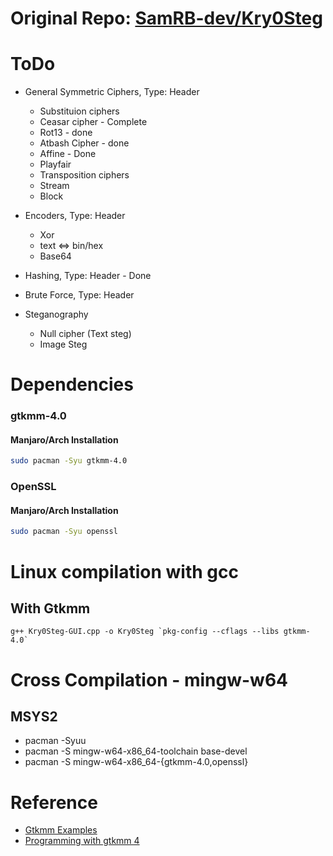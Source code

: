 # Original Repo: [SamRB-dev/Kry0Steg]()
# ToDo
 - General Symmetric Ciphers, Type: Header
   - Substituion ciphers
    - Ceasar cipher - Complete
    - Rot13 - done
    - Atbash Cipher - done
    - Affine - Done
    - Playfair
   - Transposition ciphers
   - Stream
   - Block

- Encoders, Type: Header
   - Xor
   - text <=> bin/hex
   - Base64

- Hashing, Type: Header - Done

- Brute Force, Type: Header
- Steganography
   - Null cipher (Text steg)
   - Image Steg

# Dependencies
### gtkmm-4.0
#### Manjaro/Arch Installation
```bash
sudo pacman -Syu gtkmm-4.0
```
### OpenSSL
#### Manjaro/Arch Installation
```bash
sudo pacman -Syu openssl
```

# Linux compilation with gcc
## With Gtkmm 
```
g++ Kry0Steg-GUI.cpp -o Kry0Steg `pkg-config --cflags --libs gtkmm-4.0`
```

# Cross Compilation - mingw-w64 
## MSYS2
- pacman -Syuu
- pacman -S mingw-w64-x86_64-toolchain base-devel
- pacman -S mingw-w64-x86_64-{gtkmm-4.0,openssl}

# Reference
- [Gtkmm Examples](https://github.com/gammasoft71/Examples_Gtkmm)
- [Programming with gtkmm 4](https://gnome.pages.gitlab.gnome.org/gtkmm-documentation/index.html)